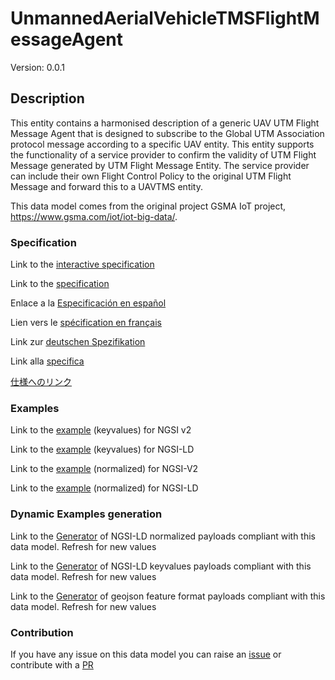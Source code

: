 # UnmannedAerialVehicleTMSFlightMessageAgent
Version: 0.0.1

## Description 

This entity contains a harmonised description of a generic UAV UTM Flight Message Agent that is designed to subscribe to the Global UTM Association protocol message according to a specific UAV entity. This entity supports the functionality of a service provider to confirm the validity of UTM Flight Message generated by UTM Flight Message Entity. The service provider can include their own Flight Control Policy to the original UTM Flight Message and forward this to a UAVTMS entity.

This data model comes from the original project GSMA IoT project, https://www.gsma.com/iot/iot-big-data/.
### Specification

Link to the [interactive specification](https://swagger.lab.fiware.org/?url=https://smart-data-models.github.io/dataModel.UnmannedAerialVehicle/UnmannedAerialVehicleTMSFlightMessageAgent/swagger.yaml)

Link to the [specification](https://github.com/smart-data-models/dataModel.UnmannedAerialVehicle/blob/master/UnmannedAerialVehicleTMSFlightMessageAgent/doc/spec.md)

Enlace a la [Especificación en español](https://github.com/smart-data-models/dataModel.UnmannedAerialVehicle/blob/master/UnmannedAerialVehicleTMSFlightMessageAgent/doc/spec_ES.md)

Lien vers le [spécification en français](https://github.com/smart-data-models/dataModel.UnmannedAerialVehicle/blob/master/UnmannedAerialVehicleTMSFlightMessageAgent/doc/spec_FR.md)

Link zur [deutschen Spezifikation](https://github.com/smart-data-models/dataModel.UnmannedAerialVehicle/blob/master/UnmannedAerialVehicleTMSFlightMessageAgent/doc/spec_DE.md)

Link alla [specifica](https://github.com/smart-data-models/dataModel.UnmannedAerialVehicle/blob/master/UnmannedAerialVehicleTMSFlightMessageAgent/doc/spec_IT.md)

[仕様へのリンク](https://github.com/smart-data-models/dataModel.UnmannedAerialVehicle/blob/master/UnmannedAerialVehicleTMSFlightMessageAgent/doc/spec_JA.md)
### Examples

Link to the [example](https://smart-data-models.github.io/dataModel.UnmannedAerialVehicle/UnmannedAerialVehicleTMSFlightMessageAgent/examples/example.json) (keyvalues) for NGSI v2

Link to the [example](https://smart-data-models.github.io/dataModel.UnmannedAerialVehicle/UnmannedAerialVehicleTMSFlightMessageAgent/examples/example.jsonld) (keyvalues) for NGSI-LD

Link to the [example](https://smart-data-models.github.io/dataModel.UnmannedAerialVehicle/UnmannedAerialVehicleTMSFlightMessageAgent/examples/example-normalized.json) (normalized) for NGSI-V2

Link to the [example](https://smart-data-models.github.io/dataModel.UnmannedAerialVehicle/UnmannedAerialVehicleTMSFlightMessageAgent/examples/example-normalized.jsonld) (normalized) for NGSI-LD
### Dynamic Examples generation

Link to the [Generator](https://smartdatamodels.org/extra/ngsi-ld_generator.php?schemaUrl=https://raw.githubusercontent.com/smart-data-models/dataModel.UnmannedAerialVehicle/master/UnmannedAerialVehicleTMSFlightMessageAgent/schema.json&email=info@smartdatamodels.org) of NGSI-LD normalized payloads compliant with this data model. Refresh for new values

Link to the [Generator](https://smartdatamodels.org/extra/ngsi-ld_generator_keyvalues.php?schemaUrl=https://raw.githubusercontent.com/smart-data-models/dataModel.UnmannedAerialVehicle/master/UnmannedAerialVehicleTMSFlightMessageAgent/schema.json&email=info@smartdatamodels.org) of NGSI-LD keyvalues payloads compliant with this data model. Refresh for new values

Link to the [Generator](https://smartdatamodels.org/extra/geojson_features_generator.php?schemaUrl=https://raw.githubusercontent.com/smart-data-models/dataModel.UnmannedAerialVehicle/master/UnmannedAerialVehicleTMSFlightMessageAgent/schema.json&email=info@smartdatamodels.org) of geojson feature format payloads compliant with this data model. Refresh for new values
### Contribution

 If you have any issue on this data model you can raise an [issue](https://github.com/smart-data-models/dataModel.UnmannedAerialVehicle/issues)  or contribute with a [PR](https://github.com/smart-data-models/dataModel.UnmannedAerialVehicle/pulls)